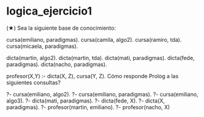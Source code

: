 # logica_ejercicio1

(★) Sea la siguiente base de conocimiento:

cursa(emiliano, paradigmas).
cursa(camila, algo2).
cursa(ramiro, tda).
cursa(micaela, paradigmas).

dicta(martin, algo2).
dicta(martin, tda).
dicta(mati, paradigmas).
dicta(fede, paradigmas).
dicta(nacho, paradigmas).

profesor(X,Y) :- dicta(X, Z), cursa(Y, Z).
Cómo responde Prolog a las siguientes consultas?

?- cursa(emiliano, algo2).
?- cursa(emiliano, paradigmas).
?- cursa(emiliano, algo3).
?- dicta(mati, paradigmas).
?- dicta(fede, X).
?- dicta(X, paradigmas).
?- profesor(martin, emiliano).
?- profesor(nacho, X)
